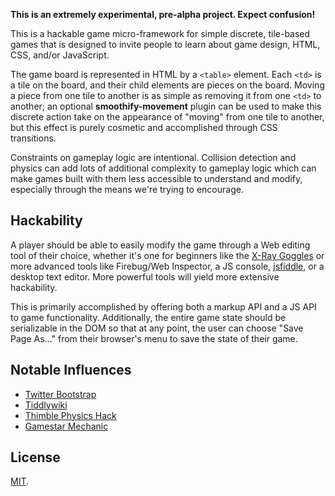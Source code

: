 **This is an extremely experimental, pre-alpha project. Expect confusion!**

This is a hackable game micro-framework for simple discrete, tile-based games
that is designed to invite people to learn about game design, HTML, CSS,
and/or JavaScript.

The game board is represented in HTML by a `<table>` element. Each
`<td>` is a tile on the board, and their child elements are pieces on
the board. Moving a piece from one tile to another is as simple as removing
it from one `<td>` to another; an optional **smoothify-movement** plugin
can be used to make this discrete action take on the appearance of
"moving" from one tile to another, but this effect is purely cosmetic
and accomplished through CSS transitions.

Constraints on gameplay logic are intentional. Collision detection and physics
can add lots of additional complexity to gameplay logic which can make games
built with them less accessible to understand and modify, especially 
through the means we're trying to encourage.

## Hackability

A player should be able to easily modify the game through a Web editing tool 
of their choice, whether it's one for beginners like the
[X-Ray Goggles][webxray] or more advanced tools like Firebug/Web Inspector, a 
JS console, [jsfiddle][], or a desktop text editor. More powerful tools will 
yield more extensive hackability.

This is primarily accomplished by offering both a markup API and a JS API to
game functionality. Additionally, the entire game state should be
serializable in the DOM so that at any point, the user can choose
"Save Page As..." from their browser's menu to save the state of their game.

## Notable Influences

* [Twitter Bootstrap](http://twitter.github.com/bootstrap/)
* [Tiddlywiki](http://tiddlywiki.com/)
* [Thimble Physics Hack](http://labs.toolness.com/temp/thimble-dzslides-spike/?notypekit=1#static:physics)
* [Gamestar Mechanic](http://gamestarmechanic.com/)

## License

[MIT](http://en.wikipedia.org/wiki/MIT_License).

  [webxray]: http://www.hackasaurus.org/en-US/goggles/
  [jsfiddle]: http://jsfiddle.net/

